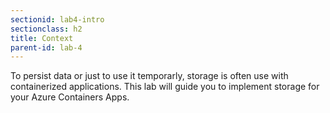 ```yaml
---
sectionid: lab4-intro
sectionclass: h2
title: Context
parent-id: lab-4
---
```


To persist data or just to use it temporarly, storage is often use with containerized applications. This lab will guide you to implement storage for your Azure Containers Apps.